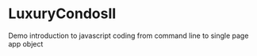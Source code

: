 # LuxuryCondosII
Demo introduction to javascript coding from command line to single page app object

